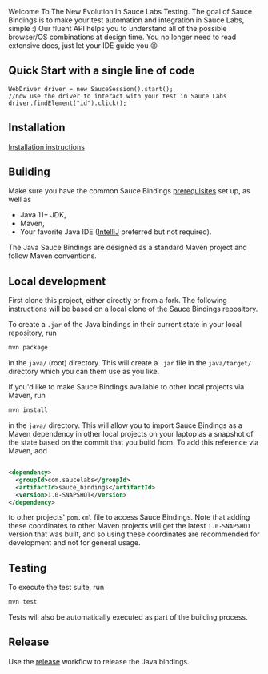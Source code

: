Welcome To The New Evolution In Sauce Labs Testing.
The goal of Sauce Bindings is to make your test automation and integration in Sauce Labs, simple :)
Our fluent API helps you to understand all of the possible browser/OS combinations at design time.
You no longer need to read extensive docs, just let your IDE guide you 😉

## Quick Start with a single line of code

```
WebDriver driver = new SauceSession().start();
//now use the driver to interact with your test in Sauce Labs
driver.findElement("id").click();
```

## Installation

[Installation instructions](https://opensource.saucelabs.com/sauce_bindings/getting-started)

## Building

Make sure you have the common Sauce
Bindings [prerequisites](https://github.com/saucelabs/sauce_bindings#getting-started-and-prerequisites)
set up, as well as

- Java 11+ JDK,
- Maven,
- Your favorite Java IDE ([IntelliJ](https://www.jetbrains.com/idea/download/index.html) preferred
  but not required).

The Java Sauce Bindings are designed as a standard Maven project and follow Maven conventions.

## Local development

First clone this project, either directly or from a fork. The following instructions will be based
on a local clone of the Sauce Bindings repository.

To create a `.jar` of the Java bindings in their current state in your local repository, run

```bash
mvn package
```

in the `java/` (root) directory. This will create a `.jar` file in the `java/target/` directory
which you can them use as you like.

If you'd like to make Sauce Bindings available to other local projects via Maven, run

```bash
mvn install
```

in the `java/` directory. This will allow you to import Sauce Bindings as a Maven dependency in
other local projects on your laptop as a snapshot of the state based on the commit that you build
from. To add this reference via Maven, add

```xml

<dependency>
  <groupId>com.saucelabs</groupId>
  <artifactId>sauce_bindings</artifactId>
  <version>1.0-SNAPSHOT</version>
</dependency>
```

to other projects' `pom.xml` file to access Sauce Bindings. Note that adding these coordinates to
other Maven projects will get the latest `1.0-SNAPSHOT` version that was built, and so using these
coordinates are recommended for development and not for general usage.

## Testing

To execute the test suite, run

```bash
mvn test
```

Tests will also be automatically executed as part of the building process.

## Release

Use the [release](https://github.com/saucelabs/sauce_bindings/actions/workflows/release.yml)
workflow to release the Java bindings.
